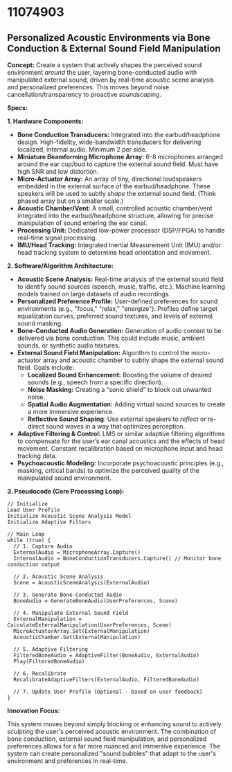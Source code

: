 # 11074903

## Personalized Acoustic Environments via Bone Conduction & External Sound Field Manipulation

**Concept:** Create a system that actively shapes the perceived sound environment *around* the user, layering bone-conducted audio with manipulated external sound, driven by real-time acoustic scene analysis and personalized preferences. This moves beyond noise cancellation/transparency to proactive *soundscaping*.

**Specs:**

**1. Hardware Components:**

*   **Bone Conduction Transducers:**  Integrated into the earbud/headphone design.  High-fidelity, wide-bandwidth transducers for delivering localized, internal audio. Minimum 2 per side.
*   **Miniature Beamforming Microphone Array:**  6-8 microphones arranged around the ear cup/bud to capture the external sound field.  Must have high SNR and low distortion.
*   **Micro-Actuator Array:** An array of tiny, directional loudspeakers embedded in the external surface of the earbud/headphone.  These speakers will be used to subtly *shape* the external sound field. (Think phased array but on a smaller scale.)
*   **Acoustic Chamber/Vent:** A small, controlled acoustic chamber/vent integrated into the earbud/headphone structure, allowing for precise manipulation of sound entering the ear canal.
*   **Processing Unit:** Dedicated low-power processor (DSP/FPGA) to handle real-time signal processing.
*   **IMU/Head Tracking:** Integrated Inertial Measurement Unit (IMU) and/or head tracking system to determine head orientation and movement.

**2. Software/Algorithm Architecture:**

*   **Acoustic Scene Analysis:** Real-time analysis of the external sound field to identify sound sources (speech, music, traffic, etc.). Machine learning models trained on large datasets of audio recordings.
*   **Personalized Preference Profile:** User-defined preferences for sound environments (e.g., "focus," "relax," "energize").  Profiles define target equalization curves, preferred sound textures, and levels of external sound masking.
*   **Bone-Conducted Audio Generation:** Generation of audio content to be delivered via bone conduction. This could include music, ambient sounds, or synthetic audio textures.
*   **External Sound Field Manipulation:** Algorithm to control the micro-actuator array and acoustic chamber to subtly shape the external sound field. Goals include:
    *   **Localized Sound Enhancement:** Boosting the volume of desired sounds (e.g., speech from a specific direction).
    *   **Noise Masking:** Creating a “sonic shield” to block out unwanted noise.
    *   **Spatial Audio Augmentation:** Adding virtual sound sources to create a more immersive experience.
    *   **Reflective Sound Shaping**: Use external speakers to *reflect* or re-direct sound waves in a way that optimizes perception.
*   **Adaptive Filtering & Control:**  LMS or similar adaptive filtering algorithms to compensate for the user’s ear canal acoustics and the effects of head movement. Constant recalibration based on microphone input and head tracking data.
*   **Psychoacoustic Modeling:** Incorporate psychoacoustic principles (e.g., masking, critical bands) to optimize the perceived quality of the manipulated sound environment.

**3. Pseudocode (Core Processing Loop):**

```
// Initialize
Load User Profile
Initialize Acoustic Scene Analysis Model
Initialize Adaptive Filters

// Main Loop
while (true) {
  // 1. Capture Audio
  ExternalAudio = MicrophoneArray.Capture()
  InternalAudio = BoneConductionTransducers.Capture() // Monitor bone conduction output

  // 2. Acoustic Scene Analysis
  Scene = AcousticSceneAnalysis(ExternalAudio)

  // 3. Generate Bone-Conducted Audio
  BoneAudio = GenerateBoneAudio(UserPreferences, Scene)

  // 4. Manipulate External Sound Field
  ExternalManipulation = CalculateExternalManipulation(UserPreferences, Scene)
  MicroActuatorArray.Set(ExternalManipulation)
  AcousticChamber.Set(ExternalManipulation)

  // 5. Adaptive Filtering
  FilteredBoneAudio = AdaptiveFilter(BoneAudio, ExternalAudio)
  Play(FilteredBoneAudio)

  // 6. Recalibrate
  RecalibrateAdaptiveFilters(ExternalAudio, FilteredBoneAudio)

  // 7. Update User Profile (Optional - based on user feedback)
}
```

**Innovation Focus:**

This system moves beyond simply blocking or enhancing sound to actively *sculpting* the user's perceived acoustic environment. The combination of bone conduction, external sound field manipulation, and personalized preferences allows for a far more nuanced and immersive experience.  The system can create personalized "sound bubbles" that adapt to the user's environment and preferences in real-time.